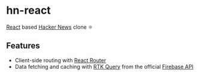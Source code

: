 # hn-react

[React](https://reactjs.org/) based [Hacker News](https://news.ycombinator.com/) clone :atom_symbol:

## Features

- Client-side routing with [React Router](https://reactrouter.com/)
- Data fetching and caching with [RTK Query](https://redux-toolkit.js.org/rtk-query/overview/) from the official [Firebase API](https://github.com/HackerNews/API)
